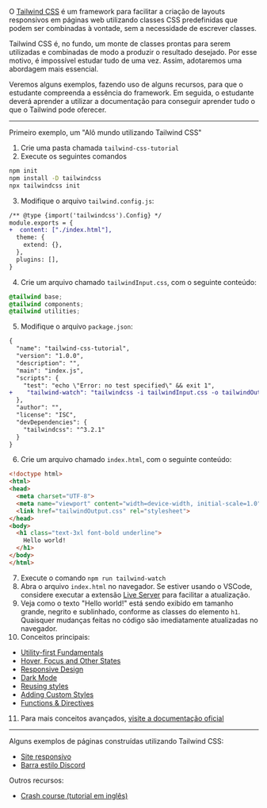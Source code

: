 O [Tailwind CSS](https://tailwindcss.com/) é um framework para facilitar a criação de layouts responsivos em páginas web utilizando classes CSS predefinidas que podem ser combinadas à vontade, sem a necessidade de escrever classes.

Tailwind CSS é, no fundo, um monte de classes prontas para serem utilizadas e combinadas de modo a produzir o resultado desejado. Por esse motivo, é impossível estudar tudo de uma vez. Assim, adotaremos uma abordagem mais essencial.

Veremos alguns exemplos, fazendo uso de alguns recursos, para que o estudante compreenda a essência do framework. Em seguida, o estudante deverá aprender a utilizar a documentação para conseguir aprender tudo o que o Tailwind pode oferecer.

<hr/>

Primeiro exemplo, um "Alô mundo utilizando Tailwind CSS"

1. Crie uma pasta chamada `tailwind-css-tutorial`
2. Execute os seguintes comandos
```sh
npm init
npm install -D tailwindcss
npx tailwindcss init
```
3. Modifique o arquivo `tailwind.config.js`:
```diff
/** @type {import('tailwindcss').Config} */
module.exports = {
+  content: ["./index.html"],
  theme: {
    extend: {},
  },
  plugins: [],
}
```
4. Crie um arquivo chamado `tailwindInput.css`, com o seguinte conteúdo:
```css
@tailwind base;
@tailwind components;
@tailwind utilities;
```
5. Modifique o arquivo `package.json`:
```diff
{
  "name": "tailwind-css-tutorial",
  "version": "1.0.0",
  "description": "",
  "main": "index.js",
  "scripts": {
    "test": "echo \"Error: no test specified\" && exit 1",
+    "tailwind-watch": "tailwindcss -i tailwindInput.css -o tailwindOutput.css --watch"
  },
  "author": "",
  "license": "ISC",
  "devDependencies": {
    "tailwindcss": "^3.2.1"
  }
}
```
6. Crie um arquivo chamado `index.html`, com o seguinte conteúdo:
```html
<!doctype html>
<html>
<head>
  <meta charset="UTF-8">
  <meta name="viewport" content="width=device-width, initial-scale=1.0">
  <link href="tailwindOutput.css" rel="stylesheet">
</head>
<body>
  <h1 class="text-3xl font-bold underline">
    Hello world!
  </h1>
</body>
</html>
```
7. Execute o comando `npm run tailwind-watch`
8. Abra o arquivo `index.html` no navegador. Se estiver usando o VSCode, considere executar a extensão [Live Server](https://marketplace.visualstudio.com/items?itemName=ritwickdey.LiveServer) para facilitar a atualização.
9. Veja como o texto "Hello world!" está sendo exibido em tamanho grande, negrito e sublinhado, conforme as classes do elemento `h1`. Quaisquer mudanças feitas no código são imediatamente atualizadas no navegador.
10. Conceitos principais:
* [Utility-first Fundamentals](https://tailwindcss.com/docs/utility-first)
* [Hover, Focus and Other States](https://tailwindcss.com/docs/hover-focus-and-other-states)
* [Responsive Design](https://tailwindcss.com/docs/responsive-design)
* [Dark Mode](https://tailwindcss.com/docs/dark-mode)
* [Reusing styles](https://tailwindcss.com/docs/reusing-styles)
* [Adding Custom Styles](https://tailwindcss.com/docs/adding-custom-styles)
* [Functions & Directives](https://tailwindcss.com/docs/functions-and-directives)
11. Para mais conceitos avançados, [visite a documentação oficial](https://tailwindcss.com/docs/)

<hr/>

Alguns exemplos de páginas construídas utilizando Tailwind CSS:

* [Site responsivo](tailwindExemplo1.md)
* [Barra estilo Discord](tailwindExemplo2.md)

Outros recursos:

* [Crash course (tutorial em inglês)](https://www.youtube.com/watch?v=dFgzHOX84xQ)